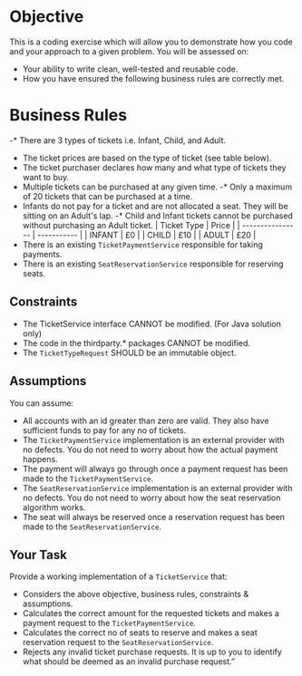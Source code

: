 # Objective
This is a coding exercise which will allow you to demonstrate how you code and your approach to a given problem.
You will be assessed on:
- Your ability to write clean, well-tested and reusable code.
- How you have ensured the following business rules are correctly met.
# Business Rules
-* There are 3 types of tickets i.e. Infant, Child, and Adult. 
- The ticket prices are based on the type of ticket (see table below).
- The ticket purchaser declares how many and what type of tickets they want to buy.
- Multiple tickets can be purchased at any given time.
-* Only a maximum of 20 tickets that can be purchased at a time.
- Infants do not pay for a ticket and are not allocated a seat. They will be sitting on an Adult's lap.
-* Child and Infant tickets cannot be purchased without purchasing an Adult ticket.
|   Ticket Type    |     Price   |
| ---------------- | ----------- |
|    INFANT        |    £0       |
|    CHILD         |    £10      |
|    ADULT         |    £20      |
- There is an existing `TicketPaymentService` responsible for taking payments.
- There is an existing `SeatReservationService` responsible for reserving seats.
## Constraints
- The TicketService interface CANNOT be modified. (For Java solution only)
- The code in the thirdparty.* packages CANNOT be modified.
- The `TicketTypeRequest` SHOULD be an immutable object.
## Assumptions
You can assume:
- All accounts with an id greater than zero are valid. They also have sufficient funds to pay for any no of tickets.
- The `TicketPaymentService` implementation is an external provider with no defects. You do not need to worry about how the actual payment happens.
- The payment will always go through once a payment request has been made to the `TicketPaymentService`.
- The `SeatReservationService` implementation is an external provider with no defects. You do not need to worry about how the seat reservation algorithm works.
- The seat will always be reserved once a reservation request has been made to the `SeatReservationService`.
## Your Task
Provide a working implementation of a `TicketService` that:
- Considers the above objective, business rules, constraints & assumptions.
- Calculates the correct amount for the requested tickets and makes a payment request to the `TicketPaymentService`. 
- Calculates the correct no of seats to reserve and makes a seat reservation request to the `SeatReservationService`. 
- Rejects any invalid ticket purchase requests. It is up to you to identify what should be deemed as an invalid purchase request.”
